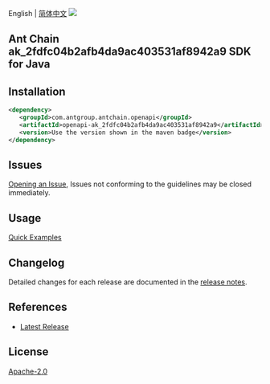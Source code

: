 English | [简体中文](README-CN.md)
![](https://aliyunsdk-pages.alicdn.com/icons/AlibabaCloud.svg)

## Ant Chain ak_2fdfc04b2afb4da9ac403531af8942a9 SDK for Java

## Installation

```xml
<dependency>
   <groupId>com.antgroup.antchain.openapi</groupId>
   <artifactId>openapi-ak_2fdfc04b2afb4da9ac403531af8942a9</artifactId>
   <version>Use the version shown in the maven badge</version>
</dependency>
```

## Issues
[Opening an Issue](https://github.com/alipay/antchain-openapi-prod-sdk/issues/new), Issues not conforming to the guidelines may be closed immediately.

## Usage
[Quick Examples](https://github.com/alipay/antchain-openapi-prod-sdk/blob/master/docs/0-Examples-EN.md#quick-examples)

## Changelog
Detailed changes for each release are documented in the [release notes](./ChangeLog.txt).

## References
* [Latest Release](https://github.com/alipay/antchain-openapi-prod-sdk/)

## License
[Apache-2.0](http://www.apache.org/licenses/LICENSE-2.0)
